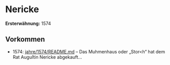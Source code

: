 # Nericke

**Ersterwähnung:** 1574

## Vorkommen
- 1574: [jahre/1574/README.md](../jahre/1574/README.md) – Das Muhmenhaus oder „Stor<h“ hat dem Rat Auguſtin
Nericke abgekauft...
